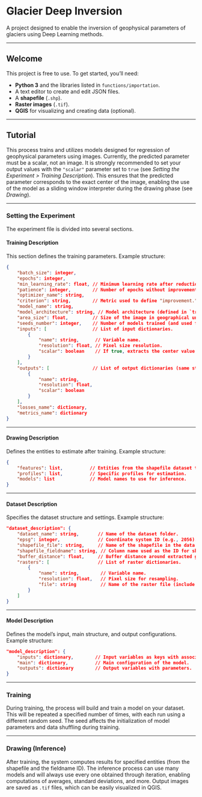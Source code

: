 # Glacier Deep Inversion

A project designed to enable the inversion of geophysical parameters of glaciers using Deep Learning methods.

---

## Welcome

This project is free to use. To get started, you’ll need:

- **Python 3** and the libraries listed in `functions/importation`.
- A text editor to create and edit JSON files.
- A **shapefile** (`.shp`).
- **Raster images** (`.tif`).
- **QGIS** for visualizing and creating data (optional).

---

## Tutorial

This process trains and utilizes models designed for regression of geophysical parameters using images. Currently, the predicted parameter must be a scalar, not an image. It is strongly recommended to set your output values with the `"scalar"` parameter set to `true` (see *Setting the Experiment > Training Description*). This ensures that the predicted parameter corresponds to the exact center of the image, enabling the use of the model as a sliding window interpreter during the drawing phase (see *Drawing*).

---

### Setting the Experiment

The experiment file is divided into several sections.

#### Training Description

This section defines the training parameters. Example structure:

```json
{
    "batch_size": integer,
    "epochs": integer,
    "min_learning_rate": float, // Minimum learning rate after reduction.
    "patience": integer,        // Number of epochs without improvement before reducing the learning rate.
    "optimizer_name": string,
    "criterion": string,        // Metric used to define "improvement."
    "model_name": string,
    "model_architecture": string, // Model architecture (defined in `training/architectures`).
    "area_size": float,         // Size of the image in geographical units.
    "seeds_number": integer,    // Number of models trained (and used for the drawing phase).
    "inputs": [                 // List of input dictionaries.
        {
            "name": string,      // Variable name.
            "resolution": float, // Pixel size resolution.
            "scalar": boolean    // If true, extracts the center value of the image; if false, retains it as an image.
        }
    ],
    "outputs": [                // List of output dictionaries (same structure as inputs).
        {
            "name": string,
            "resolution": float,
            "scalar": boolean
        }
    ],
    "losses_name": dictionary,
    "metrics_name": dictionary
}
```

---

#### Drawing Description

Defines the entities to estimate after training. Example structure:

```json
{
    "features": list,          // Entities from the shapefile dataset to include.
    "profiles": list,          // Specific profiles for estimation.
    "models": list             // Model names to use for inference.
}
```

---

#### Dataset Description

Specifies the dataset structure and settings. Example structure:

```json
"dataset_description": {
    "dataset_name": string,       // Name of the dataset folder.
    "epsg": integer,              // Coordinate system ID (e.g., 2056).
    "shapefile_file": string,     // Name of the shapefile in the data folder (include ".shp").
    "shapefile_fieldname": string, // Column name used as the ID for shapefile entities.
    "buffer_distance": float,     // Buffer distance around extracted glacier images.
    "rasters": [                  // List of raster dictionaries.
        {
            "name": string,        // Variable name.
            "resolution": float,   // Pixel size for resampling.
            "file": string         // Name of the raster file (include ".tif").
        }
    ]
}
```

---

#### Model Description

Defines the model’s input, main structure, and output configurations. Example structure:

```json
"model_description": {
    "inputs": dictionary,        // Input variables as keys with associated parameters.
    "main": dictionary,          // Main configuration of the model.
    "outputs": dictionary        // Output variables with parameters.
}
```

---

### Training

During training, the process will build and train a model on your dataset. This will be repeated a specified number of times, with each run using a different random seed. The seed affects the initialization of model parameters and data shuffling during training.

---

### Drawing (Inference)

After training, the system computes results for specified entities (from the shapefile and the fieldname ID). The inference process can use many models and will always use every one obtained through iteration, enabling computations of averages, standard deviations, and more. Output images are saved as `.tif` files, which can be easily visualized in QGIS.
